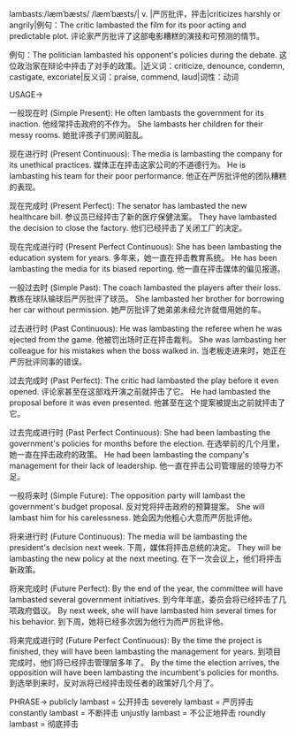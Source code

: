 lambasts:/læmˈbæsts/ /læmˈbæsts/| v. |严厉批评，抨击|criticizes harshly or angrily|例句：The critic lambasted the film for its poor acting and predictable plot.  评论家严厉批评了这部电影糟糕的演技和可预测的情节。

例句：The politician lambasted his opponent's policies during the debate.  这位政治家在辩论中抨击了对手的政策。|近义词：criticize, denounce, condemn, castigate, excoriate|反义词：praise, commend, laud|词性：动词

USAGE->

一般现在时 (Simple Present):
He often lambasts the government for its inaction. 他经常抨击政府的不作为。
She lambasts her children for their messy rooms. 她批评孩子们房间脏乱。

现在进行时 (Present Continuous):
The media is lambasting the company for its unethical practices. 媒体正在抨击这家公司的不道德行为。
He is lambasting his team for their poor performance. 他正在严厉批评他的团队糟糕的表现。

现在完成时 (Present Perfect):
The senator has lambasted the new healthcare bill. 参议员已经抨击了新的医疗保健法案。
They have lambasted the decision to close the factory. 他们已经抨击了关闭工厂的决定。

现在完成进行时 (Present Perfect Continuous):
She has been lambasting the education system for years. 多年来，她一直在抨击教育系统。
He has been lambasting the media for its biased reporting. 他一直在抨击媒体的偏见报道。

一般过去时 (Simple Past):
The coach lambasted the players after their loss. 教练在球队输球后严厉批评了球员。
She lambasted her brother for borrowing her car without permission. 她严厉批评了她弟弟未经允许就借用她的车。

过去进行时 (Past Continuous):
He was lambasting the referee when he was ejected from the game.  他被罚出场时正在抨击裁判。
She was lambasting her colleague for his mistakes when the boss walked in. 当老板走进来时，她正在严厉批评同事的错误。

过去完成时 (Past Perfect):
The critic had lambasted the play before it even opened.  评论家甚至在这部戏开演之前就抨击了它。
He had lambasted the proposal before it was even presented.  他甚至在这个提案被提出之前就抨击了它。

过去完成进行时 (Past Perfect Continuous):
She had been lambasting the government's policies for months before the election.  在选举前的几个月里，她一直在抨击政府的政策。
He had been lambasting the company's management for their lack of leadership.  他一直在抨击公司管理层的领导力不足。

一般将来时 (Simple Future):
The opposition party will lambast the government's budget proposal. 反对党将抨击政府的预算提案。
She will lambast him for his carelessness. 她会因为他粗心大意而严厉批评他。

将来进行时 (Future Continuous):
The media will be lambasting the president's decision next week.  下周，媒体将抨击总统的决定。
They will be lambasting the new policy at the next meeting.  在下一次会议上，他们将抨击新政策。

将来完成时 (Future Perfect):
By the end of the year, the committee will have lambasted several government initiatives. 到今年年底，委员会将已经抨击了几项政府倡议。
By next week, she will have lambasted him several times for his behavior. 到下周，她将已经多次因为他行为而严厉批评他。

将来完成进行时 (Future Perfect Continuous):
By the time the project is finished, they will have been lambasting the management for years.  到项目完成时，他们将已经抨击管理层多年了。
By the time the election arrives, the opposition will have been lambasting the incumbent's policies for months. 到选举到来时，反对派将已经抨击现任者的政策好几个月了。


PHRASE->
publicly lambast = 公开抨击
severely lambast = 严厉抨击
constantly lambast = 不断抨击
unjustly lambast = 不公正地抨击
roundly lambast = 彻底抨击

